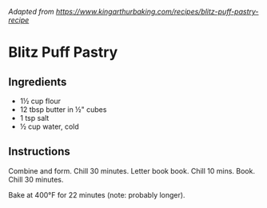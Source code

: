 *Adapted from https://www.kingarthurbaking.com/recipes/blitz-puff-pastry-recipe*

# Blitz Puff Pastry

## Ingredients
 - 1½ cup flour
 - 12 tbsp butter in ½" cubes
 - 1 tsp salt
 - ½ cup water, cold

## Instructions

Combine and form. Chill 30 minutes. Letter book book. Chill 10 mins. Book. Chill 30 minutes.

Bake at 400°F for 22 minutes (note: probably longer).

